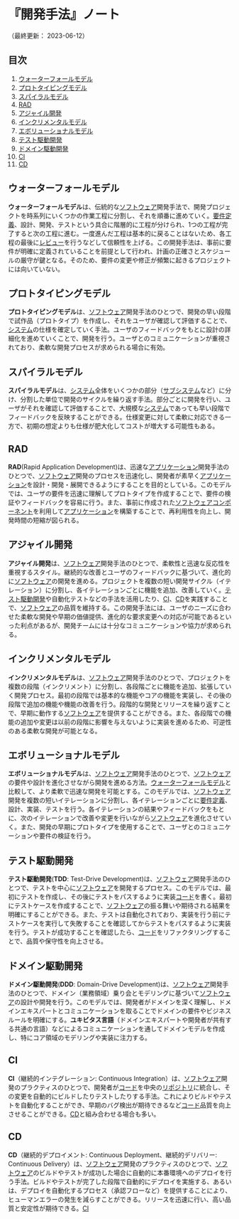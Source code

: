 # 『開発手法』ノート

（最終更新： 2023-06-12）


## 目次

1. [ウォーターフォールモデル](#ウォーターフォールモデル)
1. [プロトタイピングモデル](#プロトタイピングモデル)
1. [スパイラルモデル](#スパイラルモデル)
1. [RAD](#rad)
1. [アジャイル開発](#アジャイル開発)
1. [インクリメンタルモデル](#インクリメンタルモデル)
1. [エボリューショナルモデル](#エボリューショナルモデル)
1. [テスト駆動開発](#テスト駆動開発)
1. [ドメイン駆動開発](#ドメイン駆動開発)
1. [CI](#ci)
1. [CD](#cd)


## ウォーターフォールモデル

**ウォーターフォールモデル**は、伝統的な[ソフトウェア](../../../../computer/software/_/chapters/software.md#ソフトウェア)開発手法で、開発プロジェクトを時系列にいくつかの作業工程に分割し、それを順番に進めていく。[要件定義](./development_process.md#要件定義)、設計、開発、テストという具合に階層的に工程が分けられ、1つの工程が完了すると次の工程に進む。一度進んだ工程は基本的に戻ることはないため、各工程の最後に[レビュー](./development_process.md#レビュー)を行うなどして信頼性を上げる。この開発手法は、事前に要件が明確に定義されていることを前提として行われ、計画の正確さとスケジュールの厳守が鍵となる。そのため、要件の変更や修正が頻繁に起きるプロジェクトには向いていない。


## プロトタイピングモデル

**プロトタイピングモデル**は、[ソフトウェア](../../../../computer/software/_/chapters/software.md#ソフトウェア)開発手法のひとつで、開発の早い段階で試作品（プロトタイプ）を作成し、それをユーザが確認して評価することで、[システム](../../../../system/_/chapters/system.md#システム)の仕様を確定していく手法。ユーザのフィードバックをもとに設計の詳細化を進めていくことで、開発を行う。ユーザとのコミュニケーションが重視されており、柔軟な開発プロセスが求められる場合に有効。


## スパイラルモデル

**スパイラルモデル**は、[システム](../../../../system/_/chapters/system.md#システム)全体をいくつかの部分（[サブシステム](../../../../system/_/chapters/system.md#サブシステム)など）に分け、分割した単位で開発のサイクルを繰り返す手法。部分ごとに開発を行い、ユーザがそれを確認して評価することで、大規模な[システム](../../../../system/_/chapters/system.md#システム)であっても早い段階でフィードバックを反映することができる。仕様変更に対して柔軟に対応できる一方で、初期の想定よりも仕様が肥大化してコストが増大する可能性もある。


## RAD

**RAD**(Rapid Application Development)は、迅速な[アプリケーション](../../../../computer/software/_/chapters/software.md#応用ソフトウェア)開発手法のひとつで、[ソフトウェア](../../../../computer/software/_/chapters/software.md#ソフトウェア)開発のプロセスを迅速化し、開発者が素早く[アプリケーション](../../../../computer/software/_/chapters/software.md#応用ソフトウェア)を設計・開発・展開できるようにすることを目的としている。このモデルでは、ユーザの要件を迅速に理解してプロトタイプを作成することで、要件の検証やフィードバックを容易に行う。また、事前に作成された[ソフトウェア](../../../../computer/software/_/chapters/software.md#ソフトウェア)[コンポーネント](../../../../computer/software/_/chapters/package.md#コンポーネント)を利用して[アプリケーション](../../../../computer/software/_/chapters/software.md#応用ソフトウェア)を構築することで、再利用性を向上し、開発時間の短縮が図られる。


## アジャイル開発

**アジャイル開発**は、[ソフトウェア](../../../../computer/software/_/chapters/software.md#ソフトウェア)開発手法のひとつで、柔軟性と迅速な反応性を重視するスタイル。継続的な改善とユーザのフィードバックに基づいて、進化的に[ソフトウェア](../../../../computer/software/_/chapters/software.md#ソフトウェア)の開発を進める。プロジェクトを複数の短い開発サイクル（イテレーション）に分割し、各イテレーションごとに機能を追加、改善していく。[テスト駆動開発](#テスト駆動開発)や自動化テストなどの手法を活用したり、[CI](#ci)、[CD](#cd)を実践することで、[ソフトウェア](../../../../computer/software/_/chapters/software.md#ソフトウェア)の品質を維持する。この開発手法には、ユーザのニーズに合わせた柔軟な開発や早期の価値提供、進化的な要求変更への対応が可能であるといった利点があるが、開発チームには十分なコミュニケーションや協力が求められる。


## インクリメンタルモデル

**インクリメンタルモデル**は、[ソフトウェア](../../../../computer/software/_/chapters/software.md#ソフトウェア)開発手法のひとつで、プロジェクトを複数の段階（インクリメント）に分割し、各段階ごとに機能を追加、拡張していく開発プロセス。最初の段階では基本的な機能やコアの機能を実装し、その後の段階で追加の機能や機能の改善を行う。段階的な開発とリリースを繰り返すことで、早期に動作する[ソフトウェア](../../../../computer/software/_/chapters/software.md#ソフトウェア)を提供することができる。また、各段階での機能の追加や変更は以前の段階に影響を与えないように実装を進めるため、可逆性のある柔軟な開発が可能となる。


## エボリューショナルモデル

**エボリューショナルモデル**は、[ソフトウェア](../../../../computer/software/_/chapters/software.md#ソフトウェア)開発手法のひとつで、[ソフトウェア](../../../../computer/software/_/chapters/software.md#ソフトウェア)の要件や設計を進化させながら開発を進める方法。[ウォーターフォールモデル](#ウォーターフォールモデル)と比較して、より柔軟で迅速な開発を可能とする。このモデルでは、[ソフトウェア](../../../../computer/software/_/chapters/software.md#ソフトウェア)開発を複数の短いイテレーションに分割し、各イテレーションごとに[要件定義](./development_process.md#要件定義)、設計、実装、テストを行う。各イテレーションの結果やフィードバックをもとに、次のイテレーションで改善や変更を行いながら[ソフトウェア](../../../../computer/software/_/chapters/software.md#ソフトウェア)を進化させていく。また、開発の早期にプロトタイプを使用することで、ユーザとのコミュニケーションや要件の検証を行う。


## テスト駆動開発

**テスト駆動開発**(**TDD**: Test-Drive Development)は、[ソフトウェア](../../../../computer/software/_/chapters/software.md#ソフトウェア)開発手法のひとつで、テストを中心に[ソフトウェア](../../../../computer/software/_/chapters/software.md#ソフトウェア)を開発するプロセス。このモデルでは、最初にテストを作成し、その後にテストをパスするように実装[コード](../../../../programming/_/chapters/programming.md#ソースコード)を書く。最初にテストケースを作成することで、[ソフトウェア](../../../../computer/software/_/chapters/software.md#ソフトウェア)の振る舞いや期待される結果を明確にすることができる。また、テストは自動化されており、実装を行う前にテストケースを実行して失敗することを確認してからテストをパスするように実装を行う。テストが成功することを確認したら、[コード](../../../../programming/_/chapters/programming.md#ソースコード)をリファクタリングすることで、品質や保守性を向上させる。


## ドメイン駆動開発

**ドメイン駆動開発**(**DDD**: Domain-Drive Development)は、[ソフトウェア](../../../../computer/software/_/chapters/software.md#ソフトウェア)開発手法のひとつで、ドメイン（業務領域）乗り会とモデリングに基づいて[ソフトウェア](../../../../computer/software/_/chapters/software.md#ソフトウェア)の設計や開発を行う。このモデルでは、開発者がドメインを深く理解し、ドメインエキスパートとコミュニケーションを取ることでドメインの要件やビジネスルールを明確にする。**ユキビタス言語**（ドメインエキスパートや開発者が共有する共通の言語）などによるコミュニケーションを通してドメインモデルを作成し、特にコア領域のモデリングや実装に注力する。


## CI

**CI**（継続的インテグレーション: Continuous Integration）は、[ソフトウェア](../../../../computer/software/_/chapters/software.md#ソフトウェア)開発のプラクティスのひとつで、開発者が[コード](../../../../programming/_/chapters/programming.md#ソースコード)を中央の[リポジトリ](../../../git/_/chapters/create_repository.md#リポジトリ)に統合し、その変更を自動的にビルドしたりテストしたりする手法。これによりビルドやテストを自動化することができ、早期のバグ検出が期待できるなど[コード](../../../../programming/_/chapters/programming.md#ソースコード)品質を向上させることができる。[CD](#cd)と組み合わせる場合も多い。


## CD

**CD**（継続的デプロイメント: Continuous Deployment、継続的デリバリー: Continuous Delivery）は、[ソフトウェア](../../../../computer/software/_/chapters/software.md#ソフトウェア)開発のプラクティスのひとつで、[ソフトウェア](../../../../computer/software/_/chapters/software.md#ソフトウェア)のビルドやテストが成功した場合に自動的に本番環境へのデプロイを行う手法。ビルドやテストが完了した段階で自動的にデプロイを実施する、あるいは、デプロイを自動化するプロセス（承認フローなど）を提供することにより、ヒューマンエラーの発生を減らすことができる。リリースを迅速に行い、高い品質と安定性が期待できる。[CI](#ciと組み合わせる場合も多い)
